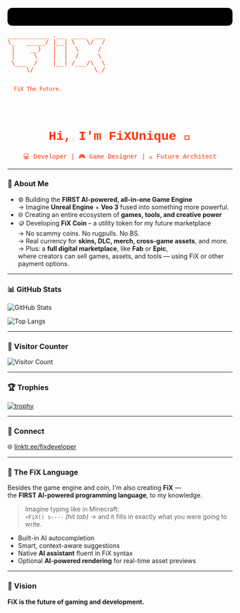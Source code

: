 <p align="center" style="background-color:#000000; padding:20px; border-radius:10px; font-family: 'Courier New', Courier, monospace;">
  <pre style="color:#ff3300; font-size:14px; line-height:1.1; margin:0;">
___________ .__  ____  ___                                    
\_   _____/ |__| \   \/  /                                    
 |    __)   |  |  \     /                                     
 |     \    |  |  /     \                                     
 \___  /    |__| /___/\  \                                    
     \/                \_/                                    

                                                                  
      FiX The Future.                                                     
                                                                  
                                                                
                   
  </pre>
</p>

<h1 align="center" style="color:#ff3300; font-family: 'Courier New', Courier, monospace;">Hi, I'm FiXUnique 👋</h1>
<p align="center" style="color:#ff3300; font-family: 'Courier New', Courier, monospace;">
  💻 Developer | 🎮 Game Designer | 🔐 Future Architect
</p>

---

### 🧠 About Me

- ⚙️ Building the **FIRST AI-powered, all-in-one Game Engine**  
  → Imagine **Unreal Engine** + **Veo 3** fused into something more powerful.  
- 🌐 Creating an entire ecosystem of **games, tools, and creative power**  
- 🪙 Developing **FiX Coin** – a utility token for my future marketplace  
  → No scammy coins. No rugpulls. No BS.  
  → Real currency for **skins, DLC, merch, cross-game assets**, and more.  
  → Plus: a **full digital marketplace**, like **Fab** or **Epic**,  
     where creators can sell games, assets, and tools — using FiX or other payment options.

---

### 📊 GitHub Stats

![GitHub Stats](https://github-readme-stats.vercel.app/api?username=FiXUnique&show_icons=true&theme=tokyonight&hide_title=false)

![Top Langs](https://github-readme-stats.vercel.app/api/top-langs/?username=FiXUnique&layout=compact&theme=tokyonight)

---

### 🧭 Visitor Counter

![Visitor Count](https://komarev.com/ghpvc/?username=FiXUnique&style=flat-square&color=blue)

---

### 🏆 Trophies

[![trophy](https://github-profile-trophy.vercel.app/?username=FiXUnique&theme=darkhub&margin-w=5)](https://github.com/ryo-ma/github-profile-trophy)

---

### 📡 Connect

🌐 [linktr.ee/fixdeveloper](https://linktr.ee/fixdeveloper)

---

### 🔮 The FiX Language

Besides the game engine and coin, I'm also creating **FiX** —  
the **FIRST AI-powered programming language**, to my knowledge.

> Imagine typing like in Minecraft:  
> `<FiX() s----` *(hit tab)* → and it fills in exactly what you were going to write.

- Built-in AI autocompletion  
- Smart, context-aware suggestions  
- Native **AI assistant** fluent in FiX syntax  
- Optional **AI-powered rendering** for real-time asset previews

---

### 🚀 Vision

**FiX is the future of gaming and development.**
